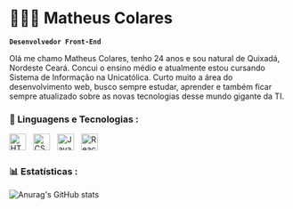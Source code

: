 # 👨🏻‍💻 Matheus Colares 

**`Desenvolvedor Front-End`**

Olá me chamo Matheus Colares, tenho 24 anos e sou natural de Quixadá, Nordeste Ceará. Concui o ensino médio e atualmente estou cursando Sistema de Informação na Unicatólica. Curto muito a área do desenvolvimento web, busco sempre estudar, aprender e também ficar sempre atualizado sobre as novas tecnologias desse mundo gigante da TI.

### 🤖 Linguagens e Tecnologias :

<img 
    align="left" 
    alt="HTML"
    title="HTML" 
    width="30px" 
    style="padding-right: 10px;" 
    src="https://cdn.jsdelivr.net/gh/devicons/devicon@latest/icons/html5/html5-original.svg" 
/>
<img 
    align="left" 
    alt="CSS" 
    title="CSS"
    width="30px" 
    style="padding-right: 10px;" 
    src="https://cdn.jsdelivr.net/gh/devicons/devicon@latest/icons/css3/css3-original.svg" 
/>
<img 
    align="left" 
    alt="JavaScript" 
    title="JavaScript"
    width="30px" 
    style="padding-right: 10px;" 
    src="https://cdn.jsdelivr.net/gh/devicons/devicon@latest/icons/javascript/javascript-original.svg" 
/>
<img 
    align="left" 
    alt="React"
    title="React" 
    width="30px" 
    style="padding-right: 10px;" 
    src="https://cdn.jsdelivr.net/gh/devicons/devicon@latest/icons/react/react-original.svg" 
/>
<br/>
<br/>

### 📊 Estatísticas :

![Anurag's GitHub stats](https://github-readme-stats.vercel.app/api?username=futurodevmatheus0&show_icons=true&theme=dracula)



